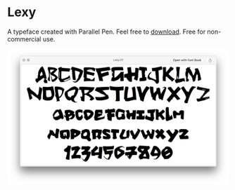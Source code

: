 # Lexy

A typeface created with Parallel Pen. Feel free to [download](https://github.com/AugustusZ/Lexy/raw/master/Lexy.ttf). Free for non-commercial use.

![Lexy Typeface](lexytypeface.png)
